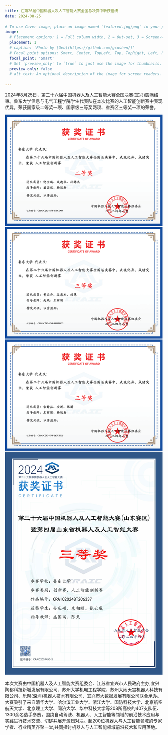 ```yaml
---
title: 在第26届中国机器人及人工智能大赛全国总决赛中斩获佳绩
date: 2024-08-25

# To use Cover image, place an image named `featured.jpg/png` in your page's folder.
image:
  # Placement options: 1 = Full column width, 2 = Out-set, 3 = Screen-width
  placement: 1
  # caption: 'Photo by [Geo](https://github.com/gcushen/)'
  # Focal point options: Smart, Center, TopLeft, Top, TopRight, Left, Right, BottomLeft, Bottom, BottomRight
  focal_point: 'Smart'
  # Set `preview_only` to `true` to just use the image for thumbnails.
  preview_only: false
  # alt_text: An optional description of the image for screen readers.
  
---
```


2024年8月25日，第二十六届中国机器人及人工智能大赛全国决赛(宜兴)圆满结束。鲁东大学信息与电气工程学院学生代表队在本次比赛的人工智能创新赛中表现优异，荣获国家级二等奖一项、国家级三等奖两项、省赛区三等奖一项的荣誉。 

<!--more-->

![](images/certificate5.png)
![](images/certificate6.png)
![](images/certificate7.png)
![](images/certificate4.jpg)

本次大赛由中国机器人及人工智能大赛组委会、江苏省宜兴市人民政府主办,宜兴陶都科技新城发展有限公司、苏州大学机电工程学院、苏州大闹天宫机器人科技有限公司、乐聚(深圳)机器人技术有限公司、宜兴市大数据发展有限公司联合承办。大赛吸引了来自清华大学、哈尔滨工业大学、浙江大学、国防科技大学、北京航空航天大学、北京理工大学、同济大学、华中科技大学等208所高校的407支队伍、1300余名选手参赛，围绕自动驾驶、机器人、人工智能等领域的前沿技术应用与实践进行技术交流、切磋并展开激烈对决。超200位机器人与人工智能领域的专家学者、行业精英齐聚一堂,共同探讨机器人与人工智能领域前沿技术和应用落地。

